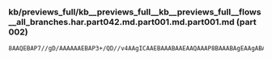 ### kb/previews_full/kb__previews_full__kb__previews_full__flows__all_branches.har.part042.md.part001.md.part001.md (part 002)

```md
8AAQEBAP7//gD/AAAAAAEBAP3+/QD//v4AAgICAAEBAAABAAEAAQAAAP8BAAABAgEAAgABAAEAAQACAQEAAAAAAP4A/wADAgMA////AA
```

```
